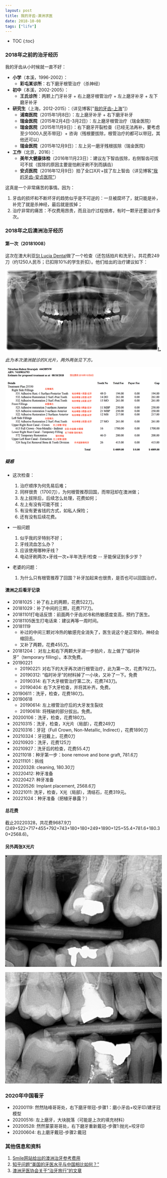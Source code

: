 ```yaml
---
layout: post
title: 我的牙齿-澳洲求医
date: 2018-10-08
tags: ["life"]
---
```


* TOC
{:toc}

### 2018年之前的治牙经历

我的牙齿从小时候就一直不好：

- **小学**（本溪，1996-2002）：
	- **彩屯某诊所**：右下磨牙根管治疗（杀神经）
- **初中**（本溪，2002-2005）：
	- **王氏诊所**：两颗上门牙补牙 + 右上磨牙根管治疗 + 左上磨牙补牙 + 左下磨牙补牙
- **研究生**（上海，2012-2015）：（详见博客["[我的牙齿-上海](/2018/10/10/teeth.html)"]）
	- **浦南医院**（2015年1月8日）：左上磨牙补牙 + 右下磨牙补牙
	- **瑞金医院**（2015年2月4日-3月2日）：左上磨牙根管治疗（瑞金医院）
	- **瑞金医院**（2015年11月9日）：右下磨牙开裂检查（已经无法再补，要考虑至少1000人民币带冠）+ 咨询（残根要拔除，根管治疗的都可以带冠，其他还可以）
	- **瑞金医院**（2015年12月9日）：左上另一磨牙残根拔除（瑞金医院）
- **工作**（北京，2016）：
	- **美年大健康体检**（2016年11月23日）：建议左下智齿拔除，右侧智齿可拔可不拔（拔除的原因主要是怕刷牙刷不到而龋齿）
	- **安贞医院**（2016年12月9日）拍了全口X片+拔了左上智齿（详见博客[“我的牙齿-安贞医院”](/2016/12/09/teeth.html)）

这真是一个非常痛苦的事情。因为：

1. 牙齿的损坏和不断坏牙的趋势似乎是不可逆的：一旦被腐坏了，就只能是补，补完了就是杀神经，最后就是拔掉；
2. 治疗非常的痛苦：不仅费用昂贵，而且治疗过程很疼，有时一颗牙还要治疗多次。

### 2018年之后澳洲治牙经历

#### 第一次（20181008）


这次在澳大利亚[St Lucia Dental](https://stluciadental.com.au/)做了一个检查（还包括拍片和洗牙）。共花费249刀（约1250人民币；已扣除10%的学生折扣）。他们给出的治疗建议如下：

![](/images/teeth-au-1.jpg)

*此为本次澳洲就诊的X光片，两外两张见下方。*

![](/images/teeth-au-4.png)


##### 疑惑

- 这次检查：
	1. 治疗顺序为何先易后难；
	2. 同样很贵（1700刀），为何根管推荐回国，而带冠却在澳洲做；
	3. 左上拔除后，后续怎么处理，花费如何；
	4. 左上有没有可能不拔；
	5. 有没有更省钱的方式，如私人保险；
	6. 还有没有后续花费。
- 一般问题
	1. 似乎我的牙特别不好；
	2. 牙线流血怎么办？
	3. 应该使用哪种牙线？
	4. 电动牙刷两次+牙线一次+半年洗牙/检查 -- 牙能保证到多少岁？

- 老婆的问题：
	1. 为什么只有根管推荐了回国？补牙加起来也很贵，是否也可以回国治疗。

#### 澳洲之后看牙记录

- 20181025：补了右上的两颗，花费522刀。
- 20181029：补了中间的三颗，花费717刀。
- 20181101打电话反馈：前面两个牙齿对冷和热敏感度变高，预约了医生。
- 20181105医生打电话来：建议再等一周时间。
- 20181119
	- 补过的中间三颗对冷热的敏感完全消失了，医生说这个是正常的，神经会缩回去。
	- 又补了两颗，花费455刀。
- 20181204： 对左上和右下两颗大牙进一步拍片，左上做了“临时补牙”（temporary filling）。本次免费。
- 20190221
	- 20190221: 对右下的大牙再次进行根管治疗，此为第一次，花费792刀。
	- 20190312: “临时补牙”的材料掉了一小块，又补了一下。免费
	- 20190314: 右下大牙根管治疗第二次，花费743刀。
	- 20190404: 右下大牙检查，并将其补齐。免费。
- 20190611：洗牙，检查，花费180刀。
- 20190618
	- 20190614: 左上根管治疗后的大牙发生裂纹
	- 20190618: 将残破的部分拔出。免费。
- 20200106：洗牙，检查，花费180刀。
- 20210315：洗牙，检查，X光片（局部），花费249刀 
- 20210316：牙冠（Full Crown, Non-Metallic, Indirect），花费1890刀
- 20210324：牙冠戴上，花费0刀
- 20210920：洗牙，花费125刀
- 20210927：洗牙后的检查，花费55.4刀	
- 20211018：种牙第一步：bone remove and bone graft, 781.6刀 
- 20211101：拆线
- 20220328: cleaning, 180.30刀 
- 20220412: 种牙准备
- 20220427: 种牙准备
- 20220526: Implant placement, 2568.6刀 
- 20221011: 洗牙，检查，X光（局部），清结石，花费319元。
- 20221024：种牙准备（把植牙暴露？）

#### 总花费

截止20220328，共花费9687.9刀 (249+522+717+455+792+743+180+180+249+1890+125+55.4+781.6+180.30+2568.6)。

#### 另外两张X光片

![](/images/teeth-au-2.jpg)

![](/images/teeth-au-3.jpg)


### 2020年中国看牙

- 20200119: 然然陆峰哥哥处，右下磨牙带冠-步骤1：磨小牙齿+咬牙印/建牙冠模型
- 20200516: 左上磨牙，大块脱落（可能是上次的填充材料）
- 20200528: 然然蒙蒙哥哥处，右下磨牙重新戴冠-步骤1:抛光+咬牙印
- 20200604: 右上磨牙戴冠-步骤2:戴冠

### 其他信息和资料

1. [Smile网站给出的澳洲治牙参考费用](https://www.smile.com.au/dental-fees/qld)
2. [知乎问题“美国的牙医水平与中国相比如何？”](https://www.zhihu.com/question/60513156)
3. [澳洲牙医协会关于“治牙旅行”的文章](https://www.ada.org.au/Your-Dental-Health/Adults-31-64/Dental-Tourism)


